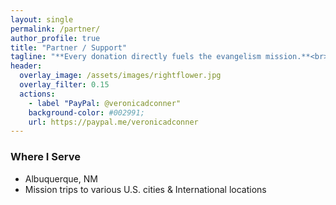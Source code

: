 ```yaml
---
layout: single
permalink: /partner/
author_profile: true
title: "Partner / Support"
tagline: "**Every donation directly fuels the evangelism mission.**<br> Your generous support helps provide Bibles, gospel tracts, travel expenses, care packages for the homeless, and essential outreach supplies--ensuring the message of salvation can go farther and touch more lives."
header:
  overlay_image: /assets/images/rightflower.jpg
  overlay_filter: 0.15
  actions:
	- label "PayPal: @veronicadconner"
	background-color: #002991;
	url: https://paypal.me/veronicadconner
---
```


### Where I Serve
- Albuquerque, NM
- Mission trips to various U.S. cities & International locations